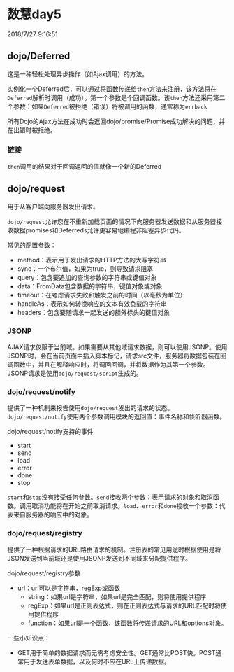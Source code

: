 # 数慧day5 #
2018/7/27 9:16:51 

## dojo/Deferred ##
这是一种轻松处理异步操作（如Ajax调用）的方法。

实例化一个Deferred后，可以通过将函数传递给`then`方法来注册，该方法将在`Deferred`解析时调用（成功）。第一个参数是个回调函数。该`then`方法还采用第二个参数：如果`Deferred`被拒绝（错误）将被调用的函数，通常称为`errback`

所有Dojo的Ajax方法在成功时会返回dojo/promise/Promise成功解决的问题，并在出错时被拒绝。

### 链接 ###
`then`调用的结果对于回调返回的值就像一个新的Deferred

## dojo/request ##
用于从客户端向服务器发出请求。

`dojo/request`允许您在不重新加载页面的情况下向服务器发送数据和从服务器接收数据promises和Deferreds允许更容易地编程非阻塞异步代码。

常见的配置参数：

- method：表示用于发出请求的HTTP方法的大写字符串
- sync：一个布尔值，如果为true，则导致请求阻塞
- query：包含要追加的查询参数的字符串或键值对象
- data：FromData包含数据的字符串，键值对象或对象
- timeout：在考虑请求失败和触发之前的时间（以毫秒为单位）
- handleAs：表示如何转换响应的文本有效负载的字符串
- headers：包含要随请求一起发送的额外标头的键值对象

### JSONP ###
AJAX请求仅限于当前域。如果需要从其他域请求数据，则可以使用JSONP。使用JSONP时，会在当前页面中插入脚本标记，请求src文件，服务器将数据包装在回调函数中，并且在解释响应时，将调回回调，并将数据作为其第一个参数。JSONP请求是使用`dojo/request/script`生成的。

### dojo/request/notify ###
提供了一种机制来报告使用`dojo/request`发出的请求的状态。`dojo/request/notify`使用两个参数调用模块的返回值：事件名称和侦听器函数。

dojo/request/notify支持的事件

- start
- send
- load
- error
- done
- stop

`start`和`stop`没有接受任何参数。`send`接收两个参数：表示请求的对象和取消函数。调用取消功能将在开始之前取消请求。`load`、`error`和`done`接收一个参数：代表来自服务器的响应中的对象。

### dojo/request/registry ###
提供了一种根据请求的URL路由请求的机制。注册表的常见用途时根据使用是将JSON发送到当前域还是使用JSONP发送到不同域来分配提供程序。

dojo/request/registry参数

- url：url可以是字符串，regExp或函数
	- string：如果url是字符串，如果url是完全匹配，则将使用提供程序
	- regExp：如果url是正则表达式，则在正则表达式与请求的URL匹配时将使用提供程序
	- function：如果url是一个函数，该函数将传递请求的URL和options对象。

一些小知识点：

- GET用于简单的数据请求而无需考虑安全性。GET通常比POST快。POST通常用于发送表单数据，以及何时不应在URL上传递数据。